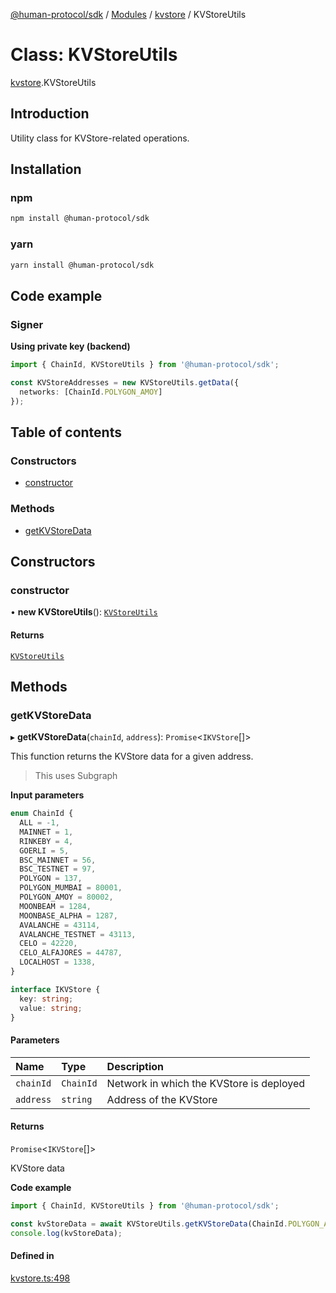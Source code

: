 [@human-protocol/sdk](../README.md) / [Modules](../modules.md) / [kvstore](../modules/kvstore.md) / KVStoreUtils

# Class: KVStoreUtils

[kvstore](../modules/kvstore.md).KVStoreUtils

## Introduction

Utility class for KVStore-related operations.

## Installation

### npm
```bash
npm install @human-protocol/sdk
```

### yarn
```bash
yarn install @human-protocol/sdk
```

## Code example

### Signer

**Using private key (backend)**

```ts
import { ChainId, KVStoreUtils } from '@human-protocol/sdk';

const KVStoreAddresses = new KVStoreUtils.getData({
  networks: [ChainId.POLYGON_AMOY]
});
```

## Table of contents

### Constructors

- [constructor](kvstore.KVStoreUtils.md#constructor)

### Methods

- [getKVStoreData](kvstore.KVStoreUtils.md#getkvstoredata)

## Constructors

### constructor

• **new KVStoreUtils**(): [`KVStoreUtils`](kvstore.KVStoreUtils.md)

#### Returns

[`KVStoreUtils`](kvstore.KVStoreUtils.md)

## Methods

### getKVStoreData

▸ **getKVStoreData**(`chainId`, `address`): `Promise`\<`IKVStore`[]\>

This function returns the KVStore data for a given address.

> This uses Subgraph

**Input parameters**

```ts
enum ChainId {
  ALL = -1,
  MAINNET = 1,
  RINKEBY = 4,
  GOERLI = 5,
  BSC_MAINNET = 56,
  BSC_TESTNET = 97,
  POLYGON = 137,
  POLYGON_MUMBAI = 80001,
  POLYGON_AMOY = 80002,
  MOONBEAM = 1284,
  MOONBASE_ALPHA = 1287,
  AVALANCHE = 43114,
  AVALANCHE_TESTNET = 43113,
  CELO = 42220,
  CELO_ALFAJORES = 44787,
  LOCALHOST = 1338,
}
```

```ts
interface IKVStore {
  key: string;
  value: string;
}
```

#### Parameters

| Name | Type | Description |
| :------ | :------ | :------ |
| `chainId` | `ChainId` | Network in which the KVStore is deployed |
| `address` | `string` | Address of the KVStore |

#### Returns

`Promise`\<`IKVStore`[]\>

KVStore data

**Code example**

```ts
import { ChainId, KVStoreUtils } from '@human-protocol/sdk';

const kvStoreData = await KVStoreUtils.getKVStoreData(ChainId.POLYGON_AMOY, "0x1234567890123456789012345678901234567890");
console.log(kvStoreData);
```

#### Defined in

[kvstore.ts:498](https://github.com/humanprotocol/human-protocol/blob/7379dee65afe4295d7d2e6645479f6b96881f712/packages/sdk/typescript/human-protocol-sdk/src/kvstore.ts#L498)
